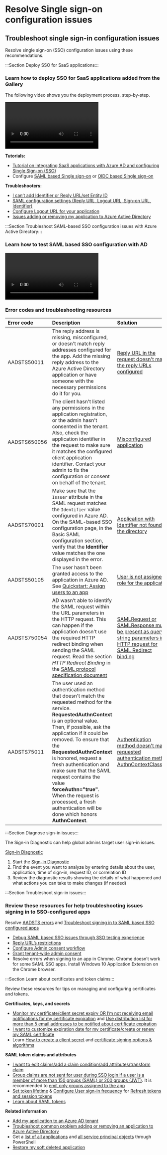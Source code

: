 <properties
  pagetitle="Resolving Single sign-in configuration issues"
  description="This article is for resolving single sign-in configuration issues customers face for Gallery apps or 'Bring your own apps'"
  service=""
  resource=""
  ms.author="shchaur"
  selfhelptype="apollo"
  supporttopicids="024d5027-ea18-7615-29e4-9b1de0b8ae7b"
  productpesids="16575"
  cloudenvironments="public,fairfax,mooncake,blackforest,ussec,usnat"
  disableclouds=""
  articleid="964086ab-e87b-4ffa-82a5-b023319d986d"
  ownershipid="AzureIdentity_EnterpriseApps"
  resourcerequired="False" />
# Resolve Single sign-on configuration issues

## Troubleshoot single sign-in configuration issues
Resolve single sign-on (SSO) configuration issues using these recommendations. 

:::Section Deploy SSO for SaaS applications:::  
### Learn how to deploy SSO for SaaS applications added from the Gallery
The following video shows you the deployment process, step-by-step.

 <video>
    <src>https://www.youtube.com/watch?v=kSfiDDNg14U</src>	
	<title>How to deploy Single Sign-On for SaaS applications</title>
   </video>

**Tutorials:** 
* [Tutorial on integrating SaaS applications with Azure AD and configuring Single Sign-on (SSO)](https://docs.microsoft.com/azure/active-directory/saas-apps/tutorial-list)
* Configure [SAML based Single sign-on](https://docs.microsoft.com/azure/active-directory/manage-apps/add-application-portal-setup-sso) or [OIDC based Single sign-on](https://docs.microsoft.com/azure/active-directory/manage-apps/add-application-portal-setup-oidc-sso) 

**Troubleshooters:**
* [I can’t add Identifier or Reply URL/set Entity ID](https://docs.microsoft.com/azure/active-directory/manage-apps/troubleshoot-saml-based-sso?WT.mc_id=UI_AAD_Enterprise_Apps_Support_L2_Overview) 
* [SAML configuration settings (Reply URL, Logout URL, Sign-on URL, Identifier)](https://docs.microsoft.com/azure/active-directory/manage-apps/configure-saml-single-sign-on#saml-signing-certificate) 
* [Configure Logout URL for your application](https://docs.microsoft.com/azure/active-directory/develop/single-sign-out-saml-protocol#logoutrequest-1) 
* [Issues adding or removing my application to Azure Active Directory](https://docs.microsoft.com/troubleshoot/azure/active-directory/troubleshoot-adding-apps) 


:::Section Troubleshoot SAML-based SSO configuration issues with Azure Active Directory:::  

### Learn how to test SAML based SSO configuration with AD

   <video>
    <src>https://www.youtube.com/watch?v=poQCJK0WPUk</src>	
	<title>How to test SAML based Single Sign-On configuration with Azure Active Directory</title>
   </video>

### Error codes and troubleshooting resources

| Error code | Description | Solution | 
|:--|:--|:--| 
| AADSTS50011 | The reply address is missing, misconfigured, or doesn't match reply addresses configured for the app. Add the missing reply address to the Azure Active Directory application or have someone with the necessary permissions  do it for you. | [Reply URL in the request doesn't match the reply URLs configured](https://docs.microsoft.com/troubleshoot/azure/active-directory/error-code-aadsts50011-reply-url-mismatch) | 
| AADSTS650056 |The client hasn't listed any permissions in the application registration, or the admin hasn't consented in the tenant. Also, check the application identifier in the request to make sure it matches the configured client application identifier. Contact your admin to fix the configuration or consent on behalf of the tenant. |  [Misconfigured application](https://docs.microsoft.com/troubleshoot/azure/active-directory/error-code-aadsts650056-misconfigured-app) | 
| AADSTS70001 | Make sure that the `Issuer` attribute in the SAML request matches the `Identifier` value configured in Azure AD. On the SAML-based SSO configuration page, in the Basic SAML configuration section, verify that the **Identifier** value matches the one displayed in the error. | [Application with Identifier not found in the directory](https://docs.microsoft.com/troubleshoot/azure/active-directory/error-code-aadsts70001-app-not-found-in-directory)   
| AADSTS50105 | The user hasn't been granted access to the application in Azure AD. See [Quickstart: Assign users to an app](https://docs.microsoft.com/azure/active-directory/manage-apps/add-application-portal-assign-users) | [User is not assigned a role for the application](https://docs.microsoft.com/troubleshoot/azure/active-directory/error-code-aadsts50105-user-not-assigned-role) | 
| AADSTS750054 | AD wasn’t able to identify the SAML request within the URL parameters in the HTTP request. This can happen if the application doesn't use the required HTTP redirect binding when sending the SAML request. Read the section *HTTP Redirect Binding* in the [SAML protocol specification document](https://docs.oasis-open.org/security/saml/v2.0/saml-bindings-2.0-os.pdf) | [SAMLRequest or SAMLResponse must be present as query string parameters in HTTP request for SAML Redirect binding](https://docs.microsoft.com/troubleshoot/azure/active-directory/error-code-aadsts750054-saml-request-not-present) 
| AADSTS75011 | The user used an authentication method that doesn't match the requested method for the service. **RequestedAuthnContext** is an optional value. Then, if possible, ask the application if it could be removed. To ensure that the **RequestedAuthnContext** is honored, request a fresh authentication and make sure that the SAML request contains the value **forceAuthn="true"**. When the request is processed, a fresh authentication will be done which honors **AuthnContext**.  |  [Authentication method doesn't match requested authentication method AuthnContextClassRef](https://docs.microsoft.com/troubleshoot/azure/active-directory/error-code-aadsts75011-auth-method-mismatch) | 

:::Section Diagnose sign-in issues::: 

The Sign-in Diagnostic can help global admins target user sign-in issues. 

[Sign-in Diagnostic](https://portal.azure.com/#blade/Microsoft_AAD_IAM/ActiveDirectoryMenuBlade/diagnose/symptomId/ms_aad_dxp_signin_caDiagnoseAndSolveSummarySymptom)
 
1. Start the [Sign-in Diagnostic](https://portal.azure.com/#blade/Microsoft_AAD_IAM/ActiveDirectoryMenuBlade/diagnose/symptomId/ms_aad_dxp_signin_caDiagnoseAndSolveSummarySymptom) 
2. Find the event you want to analyze by entering details about the user, application, time of sign-in, request ID, or correlation ID 
3. Review the diagnostic results showing the details of what happened and what actions you can take to make changes (if needed) 

:::Section Troubleshoot sign-in issues::: 
### Review these resources for help troubleshooting issues signing in to SSO-configured apps

Resolve [AADSTS errors](https://docs.microsoft.com/azure/active-directory/develop/reference-aadsts-error-codes?WT.mc_id=Portal-Microsoft_Azure_Support) and [Troubleshoot signing in to SAML based SSO configured apps](https://docs.microsoft.com/azure/active-directory/manage-apps/application-sign-in-problem-federated-sso-gallery?WT.mc_id=UI_AAD_Apps_Sign_In_Support_L2_Gallery)  
* [Debug SAML based SSO issues through SSO testing experience](https://docs.microsoft.com/azure/active-directory/manage-apps/debug-saml-sso-issues) 
* [Reply URL’s restrictions](https://docs.microsoft.com/azure/active-directory/develop/reply-url)  
* [Configure Admin consent workflow](https://docs.microsoft.com/azure/active-directory/manage-apps/configure-admin-consent-workflow) 
* [Grant tenant-wide admin consent](https://docs.microsoft.com/azure/active-directory/manage-apps/grant-admin-consent#:~:text=The%20Global%20Administrator%20role%20is,to%20the%20Microsoft%20Graph%20API.&text=before%20granting%20consent.-,The%20Global%20Administrator%20role%20is%20required%20in%20order%20to%20provide,to%20the%20Microsoft%20Graph%20API)  
* Resolve errors when signing to an app in Chrome. Chrome doesn’t work for some SAML SSO apps. Install Windows 10 Application Extension on the Chrome browser. 


:::Section Learn about certificates and token claims:::

Review these resources for tips on managing and configuring certificates and tokens.

**Certificates, keys, and secrets**
* [Monitor my certificate/client secret expiry OR I’m not receiving email notifications for my certificate expiration](https://docs.microsoft.com/azure/active-directory/manage-apps/app-management-powershell-samples) and [Use distribution list for more than 5 email addresses to be notified about certificate expiration](https://docs.microsoft.com/microsoft-365/admin/setup/create-distribution-lists?view=o365-worldwide)
* [I want to customize expiration date for my certificate/create or renew my SAML certificate](https://docs.microsoft.com/azure/active-directory/manage-apps/manage-certificates-for-federated-single-sign-on#customize-the-expiration-date-for-your-federation-certificate-and-roll-it-over-to-a-new-certificate)
* Learn [How to create a client secret](https://docs.microsoft.com/azure/active-directory/develop/howto-create-service-principal-portal#option-2-create-a-new-application-secret) and [certificate signing options & algorithms](https://docs.microsoft.com/azure/active-directory/manage-apps/certificate-signing-options)


**SAML token claims and attributes**
* [I want to edit claims/add a claim condition/add attributes/transform claim](https://docs.microsoft.com/azure/active-directory/develop/active-directory-saml-claims-customization?WT.mc_id=Portal-Microsoft_AAD_IAM)
* [Group claims are not sent for user during SSO login if a user is a member of more than 150 groups (SAML) or 200 groups (JWT)](https://docs.microsoft.com/azure/active-directory/hybrid/how-to-connect-fed-group-claims#options-for-applications-to-consume-group-information). It is recommended to [emit only groups assigned to the app](https://docs.microsoft.com/azure/active-directory/hybrid/how-to-connect-fed-group-claims#add-group-claims-to-tokens-for-saml-applications-using-sso-configuration)
* [Set token lifetime](https://docs.microsoft.com/azure/active-directory/develop/configure-token-lifetimes#create-a-policy-for-web-sign-in) & [Configure User sign-in frequency](https://docs.microsoft.com/azure/active-directory/conditional-access/howto-conditional-access-session-lifetime#user-sign-in-frequency) for [Refresh tokens and session tokens](https://docs.microsoft.com/azure/active-directory/develop/active-directory-configurable-token-lifetimes#token-lifetime-policies-for-refresh-tokens-and-session-tokens)
* [Learn about SAML tokens](https://docs.microsoft.com/azure/active-directory/develop/reference-saml-tokens)

**Related information**

* [Add my application to an Azure AD tenant](https://docs.microsoft.com/azure/active-directory/manage-apps/add-application-portal)
* [Troubleshoot common problem adding or removing an application to Azure Active Directory](https://docs.microsoft.com/troubleshoot/azure/active-directory/troubleshoot-adding-apps)
* Get a [list of all applications](https://docs.microsoft.com/powershell/module/azuread/get-azureadapplication?view=azureadps-2.0) and [all service principal objects](https://docs.microsoft.com/powershell/module/azuread/get-azureadserviceprincipal?view=azureadps-2.0) through PowerShell
* [Restore my soft deleted application](https://docs.microsoft.com/powershell/module/azuread/restore-azureaddeletedapplication?view=azureadps-2.0)


